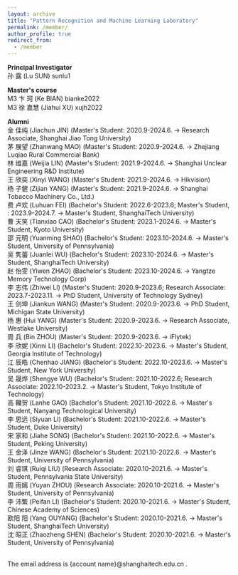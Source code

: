 ```yaml
---
layout: archive
title: "Pattern Recognition and Machine Learning Laboratory"
permalink: /member/
author_profile: true
redirect_from:
  - /member
---
```


**Principal Investigator** <br />
孙 露 (Lu SUN) sunlu1

**Master's course** <br />
M3 卞 珂 (Ke BIAN) bianke2022 <br /> 
M3 徐 嘉慧 (Jiahui XU) xujh2022 <br /> 

**Alumni** <br />
金 佳纯 (Jiachun JIN) (Master's Student: 2020.9-2024.6. -> Research Associate, Shanghai Jiao Tong University) <br /> 
茅 展望 (Zhanwang MAO) (Master's Student: 2020.9-2024.6. -> Zhejiang Luqiao Rural Commercial Bank) <br /> 
林 维嘉 (Weijia LIN) (Master's Student: 2021.9-2024.6. -> Shanghai Unclear Engineering R&D Institute) <br /> 
王 欣奕 (Xinyi WANG) (Master's Student: 2021.9-2024.6. -> Hikvision) <br /> 
杨 子健 (Zijian YANG) (Master's Student: 2021.9-2024.6. -> Shanghai Tobacco Machinery Co., Ltd.)  <br /> 
费 卢欢 (Luhuan FEI) (Bachelor's Student: 2022.6-2023.6; Master's Student, : 2023.9-2024.7. -> Master's Student, ShanghaiTech University) <br /> 
曹 天笑 (Tianxiao CAO) (Bachelor's Student: 2023.1-2024.6. -> Master's Student, Kyoto University) <br />
邵 元明	(Yuanming SHAO) (Bachelor's Student: 2023.10-2024.6. -> Master's Student, University of Pennsylvania) <br />
吴 隽蕾 (Juanlei WU) (Bachelor's Student: 2023.10-2024.6. -> Master's Student, ShanghaiTech University) <br />
赵 怡雯 (Yiwen ZHAO) (Bachelor's Student: 2023.10-2024.6. -> Yangtze Memory Technology Corp) <br />
李 志伟 (Zhiwei LI) (Master's Student: 2020.9-2023.6; Research Associate: 2023.7-2023.11. -> PhD Student, University of Technology Sydney) <br />
王 剑坤 (Jiankun WANG) (Master's Student: 2020.9-2023.6. -> PhD Student, Michigan State University) <br />
杨 惠 (Hui YANG) (Master's Student: 2020.9-2023.6. -> Research Associate, Westlake University) <br />
周 兵 (Bin ZHOU) (Master's Student: 2020.9-2023.6. -> iFlytek) <br />
李 欣妮 (Xinni LI) (Bachelor's Student: 2022.10-2023.6. -> Master's Student, Georgia Institute of Technology) <br />
江 辰皓 (Chenhao JIANG) (Bachelor's Student: 2022.10-2023.6. -> Master's Student, New York University) <br />
吴 晟烨 (Shengye WU) (Bachelor's Student: 2021.10-2022.6; Research Associate: 2022.10-2023.2. -> Master's Student, Tokyo Institute of Technology) <br />
高 韊贺 (Lanhe GAO) (Bachelor's Student: 2021.10-2022.6. -> Master's Student, Nanyang Technological University) <br /> 
李 思远 (Siyuan LI) (Bachelor's Student: 2021.10-2022.6. -> Master's Student, Duke University) <br /> 
宋 家和 (Jiahe SONG) (Bachelor's Student: 2021.10-2022.6. -> Master's Student, Peking University) <br /> 
王 金泽 (Jinze WANG) (Bachelor's Student: 2021.10-2022.6. -> Master's Student, University of Pennsylvania) <br /> 
刘 睿琪 (Ruiqi LIU) (Research Associate: 2020.10-2021.6. -> Master's Student, Pennsylvania State University) <br /> 
周 雨嫣 (Yuyan ZHOU) (Research Associate: 2020.10-2021.6. -> Master's Student, University of Pennsylvania) <br /> 
李 沛繁 (Peifan LI) (Bachelor's Student: 2020.10-2021.6. -> Master's Student, Chinese Academy of Sciences) <br />
欧阳 阳 (Yang OUYANG) (Bachelor's Student: 2020.10-2021.6. -> Master's Student, ShanghaiTech University) <br />
沈 昭正 (Zhaozheng SHEN) (Bachelor's Student: 2020.10-2021.6. -> Master's Student, University of Pennsylvania) <br />

<br /> 
The email address is {account name}@shanghaitech.edu.cn .

<!---**Undergraduate Student** <br />--->

